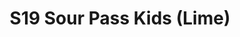 ---
title: S19 Sour Pass Kids (Lime)
permalink: "/teams/lime-2"
teamslug: lime-2
members:
- Andrew Allen
- Mitchel Belhumeur
- Joe Cappola (QB)
- Robert Casey
- Scott Cuviello
- Joe Finedore
- Paul Guequierre
- Ricky Harrison
- Gabriel Hernández
- Mark Japinga (Captain)
- Arturo Ramirez
- Trevor White
- Bradley Williams
- John Ceriotti
teamid: 7033
name: S19 Sour Pass Kids
color: Lime
division: ''
---